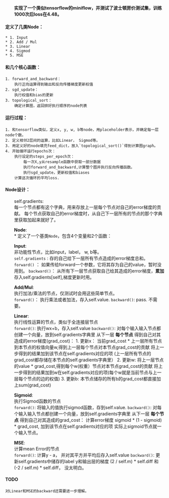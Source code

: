 **实现了一个类似tensorflow的miniflow，并测试了波士顿房价测试集，训练1000次后loss在4.48。**  

#### 定义了几类Node：  
    * 1. Input  
    * 2. Add / Mul  
    * 3. Linear   
    * 4. Sigmod  
    * 5. MSE  
#### 和几个核心函数：
    1. forward_and_backward：  
        执行正向运算得到输出和反向传播梯度更新权值  
    2. sgd_update：  
        执行权值和bias的更新  
    3. topological_sort：  
        确定计算图，返回排好执行顺序的node列表  

#### 运行过程：
    1. 和tensorflow类似，定义x, y, w, b等node，用placeholder表示，并确定每一层node个数。  
    2. 定义相邻2层间的运算，比如Linear， Sigmod等。  
    3. 用定义好的node填充feed_dict，放入`topological_sort()`得到计算图graph。  
    4. 开始循环运行epochs次：  
        执行设定的steps_per_epoch次：
            每一次X,y从resample函数中获取一部分数据
            执行forward_and_backward,计算整个图并执行反向传播函数。
            执行sgd_update，更新权值和biases
        计算这次循环的平均loss.


#### Node设计：  

self.gradients:  
        每一个节点都有这个字典，用来存放上一层每个节点对自己的error梯度的贡献。 
        每个节点获取自己的error梯度时，从自己下一层所有的节点的那个字典里获取加起来就好了。

**Node**:  
    * 定义了一个基类`Node`，包含4个变量和2个函数：  
    <style>blockquote,p{margin-left:2em}
        `inbound_nodes`   前一层所有节点
        `outbound_nodes`  后一层所有节点
        `value`           当前节点计算的值
        `gradients`       前一层每个节点对本节点error梯度的贡献
        `forward()`       计算图运行时本节点所做的操作
        `backward()`      反向传播error梯度时本节点所做的操作。 和forward一样，继承者都必须实现。
    </style>

**Input**:  
    非功能性节点，比如input，label， w, b等。  
        `self.gradients` : 存的自己给下一层所有节点造成的error梯度总和。
        `forward()` ：  如果传给forward一个参数，它将其存为自己的value，暂时没用到。
        `backward()`：  从所有下一层节点获取自己给其造成的error梯度，**累加**存入self.gradients[self],梯度更新时用。
    
**Add/Mul**:  
    执行加法/乘法的节点，仅测试时会用这些简单节点。  
        `forward()`：   执行乘法或者加法，存入self.value.
        `backward()`:   pass. 不需要。

**Linear**:  
    执行线性运算的节点，类似于全连接层节点  
        `forward()`:    执行wx+b，存入self.value
        `backward()`:   对每个输入输入节点都创建一个向量，放到self.gradients字典里
                        从下一层 **每个节点** 得到自己对其造成的error梯度(grad_cost)：
                            1. 更新x：
                                    当前grad_cost * 上一层所有节点到本节点的权值向量w,得到上一层每个节点对本节点grad_cost的贡献
                                    将上一步得到的结果加到该节点在self.gradients对应的项 (上一层所有节点的grad_cost都存储在本节点的self.gradients字典里）
                            2. 更新w:
                                    将上一层节点的value * grad_cost,得到每个w(权重）节点对本节点grad_cost的贡献
                                    将上一步得到的结果加到w在self.gradients对应的项(每个w就是当前节点与上一层每个节点的边的权值)
                            3. 更新b: 本节点储存的所有b的grad_cost都直接加上sum(grad_cost)


**Sigmoid**:  
    执行Sigmod函数的节点  
        `forward()`:    将输入的值执行sigmod函数，存到self.value.
        `backward()`:   对每个输入输入节点都创建一个向量，放到self.gradients字典里
                        从下一层 **每个节点** 得到自己对其造成的grad_cost：
                        计算error梯度 sigmoid * (1 - sigmoid) * grad_cost, 加到该节点在self.gradients对应的项
                        实际上sigmoid节点就一个输入节点。


**MSE**:  
    计算mean Error的节点  
        `forward()`:    计算y - a， 并对其平方并平均后存入self.value
        `backward()`:   更新self.gradients中储存的label y和输出层的梯度 (2 / self.m) * self.diff 和 (-2 / self.m) * self.diff， 没太明白。


#### TODO
    对Linear和MSE的backward还需要进一步理解。  

        
